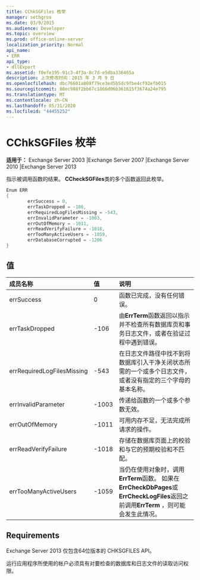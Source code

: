 ```yaml
---
title: CChkSGFiles 枚举
manager: sethgros
ms.date: 03/9/2015
ms.audience: Developer
ms.topic: overview
ms.prod: office-online-server
localization_priority: Normal
api_name:
- ERR
api_type:
- dllExport
ms.assetid: f0efe195-91c3-4f3a-8c7d-e5dba336465a
description: 上次修改时间：2015 年 3 月 9 日
ms.openlocfilehash: dbc76601a808f79ce3ed5b5dc9fbe4cf92efb015
ms.sourcegitcommit: 88ec988f2bb67c1866d06b361615f3674a24e795
ms.translationtype: MT
ms.contentlocale: zh-CN
ms.lasthandoff: 05/31/2020
ms.locfileid: "44455252"
---
```

# <a name="cchksgfileserr-enumeration"></a>CChkSGFiles 枚举 
  
**适用于：** Exchange Server 2003 |Exchange Server 2007 |Exchange Server 2010 |Exchange Server 2013
  
指示被调用函数的结果。 **CCheckSGFiles**类的多个函数返回此枚举。 
  
```cs
Enum ERR  
{
        errSuccess = 0,
        errTaskDropped = -106,
        errRequiredLogFilesMissing = -543,
        errInvalidParameter = -1003,
        errOutOfMemory = -1011,
        errReadVerifyFailure = -1018,
        errTooManyActiveUsers = -1059,
        errDatabaseCorrupted = -1206
}

```

## <a name="values"></a>值

|**成员名称**|**值**|**说明**|
|:-----|:-----|:-----|
|errSuccess  <br/> |0  <br/> |函数已完成，没有任何错误。  <br/> |
|errTaskDropped  <br/> |-106  <br/> |由**ErrTerm**函数返回以指示并不检查所有数据库页和事务日志文件，或者在验证过程中遇到错误。  <br/> |
|errRequiredLogFilesMissing  <br/> |-543  <br/> |在日志文件路径中找不到将数据库引入干净关闭状态所需的一个或多个日志文件，或者没有指定的三个字母的基本名称。  <br/> |
|errInvalidParameter  <br/> |-1003  <br/> |传递给函数的一个或多个参数无效。  <br/> |
|errOutOfMemory  <br/> |-1011  <br/> |可用内存不足，无法完成所请求的操作。  <br/> |
|errReadVerifyFailure  <br/> |-1018  <br/> |存储在数据库页面上的校验和与它的预期校验和不匹配。  <br/> |
|errTooManyActiveUsers  <br/> |-1059  <br/> |当仍在使用对象时，调用**ErrTerm**函数。 如果在**ErrCheckDbPages**或**ErrCheckLogFiles**返回之前调用**ErrTerm** ，则可能会发生此情况。  <br/> |
   
## <a name="requirements"></a>Requirements

Exchange Server 2013 仅包含64位版本的 CHKSGFILES API。
  
运行应用程序所使用的帐户必须具有对要检查的数据库和日志文件的读取访问权限。
  

